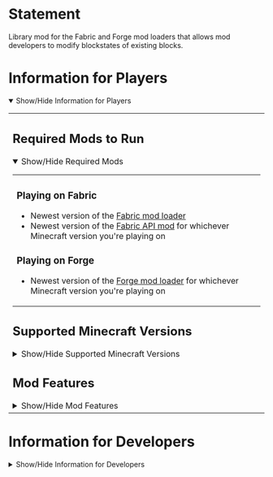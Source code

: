 
# Statement
Library mod for the Fabric and Forge mod loaders that allows mod developers to modify blockstates of existing blocks.  

# Information for Players
<details open>
<summary>Show/Hide Information for Players</summary><table width=100%><td>

## Required Mods to Run
<details open>
<summary>Show/Hide Required Mods</summary><table width=100%><td>

### Playing on Fabric

- Newest version of the [Fabric mod loader](https://fabricmc.net/use/)  
- Newest version of the [Fabric A](https://www.curseforge.com/minecraft/mc-mods/fabric-api/files/all)[PI mod](https://modrinth.com/mod/fabric-api/versions) for whichever Minecraft version you're playing on

### Playing on Forge

- Newest version of the [Forge mod loader](https://files.minecraftforge.net/net/minecraftforge/forge/) for whichever Minecraft version you're playing on
</td></table></details>

## Supported Minecraft Versions
<details>
<summary>Show/Hide Supported Minecraft Versions</summary><table width=100%><td>

### Fabric Versions
Supported Versions of `Statement-x.y.z+1.14.4-1.18.1`:  
`1.14.4`, `1.15.2`, `1.16.5`, `1.17.1`, `1.18.1`

### Forge Versions

Supported Versions of `Statement-x.y.z+1.16.5-forge`:  
`1.16.5`
<!--
Supported Versions of `Statement-x.y.z+1.17.1-forge`:  
`1.17.1`-->
<!--
Supported Versions of `Statement-x.y.z+1.18.1-forge`:  
`1.18.1`-->

</td></table></details>

## Mod Features
<details>
<summary>Show/Hide Mod Features</summary><table width=100%><td></br>

Statement allows mod developers to:

- Safely add and remove blockstate properties to/from existing blocks
- Make new properties which would have a mutable collection of values that can be modified later
- Perform the above points such that parts of vanilla that aren't coded with blockstate property mutability in mind don't break (e.g. certain parts of worldgen)
- Have certain blockstates sync to the client as another type of blockstate (e.g. a property that only exists serverside)
- Have certain blockstates' IDs be placed at the end of the blockstate ID list (prevents possible gaps in the ID list when combined with e.g. serverside properties)
</td></table></details>
</td></table></details>

# Information for Developers
<details>
<summary>Show/Hide Information for Developers</summary><table width=100%><td>

## Adding a Dependency
<details open>
<summary>Show/Hide Dependency Information</summary><table width=100%><td>

### Maven

<details open>
<summary>Show/Hide Maven Information</summary><table width=100%><td>

To make use of Statement in your own mod, you'll first need to go to your `repositories` block near the top of your `build.gradle` and </br>add JitPack to the bottom of the block like below:

```groovy
repositories {
	// ... your other maven repositories above ...
	maven {
		url = "https://jitpack.io"
	}
}
```
</td></table></details>

### Mod Version and Dependency Configuration

<details open>
<summary>Show/Hide Dependency Configuration Information</summary><table width=100%><td>

Now that a Maven repository is specified, add `statement_version=x.y.z-w` to your `gradle.properties`, replacing `x.y.z-w` with one </br>of the available version strings from the [list of release tags](../../tags).

Lastly, in your `build.gradle`'s `dependencies` block, add the corresponding line from below depending on your mod loader:

#### Developing for Fabric with Loom

```groovy
modApi("com.github.Virtuoel:Statement:${statement_version}")
```

#### Developing for Forge with ForgeGradle

```groovy
api fg.deobf("com.github.Virtuoel:Statement:${statement_version}")
```

#### Developing for Forge with Architectury Loom

```groovy
modApi("com.github.Virtuoel:Statement:${statement_version}")
```
</td></table></details>

### Fixing Mixins of Dependencies If Using Older ForgeGradle (4 and below)

<details>
<summary>Show/Hide Fix for Dependency Mixins on Older ForgeGradle</summary><table width=100%><td>

If you're using Forge with ForgeGradle 4 or older, make sure refmap remapping is enabled in your `build.gradle`'s run configuration blocks.

Make sure the following lines are present in the `client {}`, `server {}`, and `data {}` run configuration blocks.

```groovy
property 'mixin.env.remapRefMap', 'true'
property 'mixin.env.refMapRemappingFile', "${buildDir}/createSrgToMcp/output.srg"
```

Then regenerate your run configurations with `genEclipseRuns`, `genIntellijRuns`, or `genVSCodeRuns` depending on your IDE.
</td></table></details>
</td></table></details>
<!--
## API Information
<details>
<summary>Show/Hide API Information</summary><table width=100%><td>

### WIP

</td></table></details>
-->
</td></table></details>
